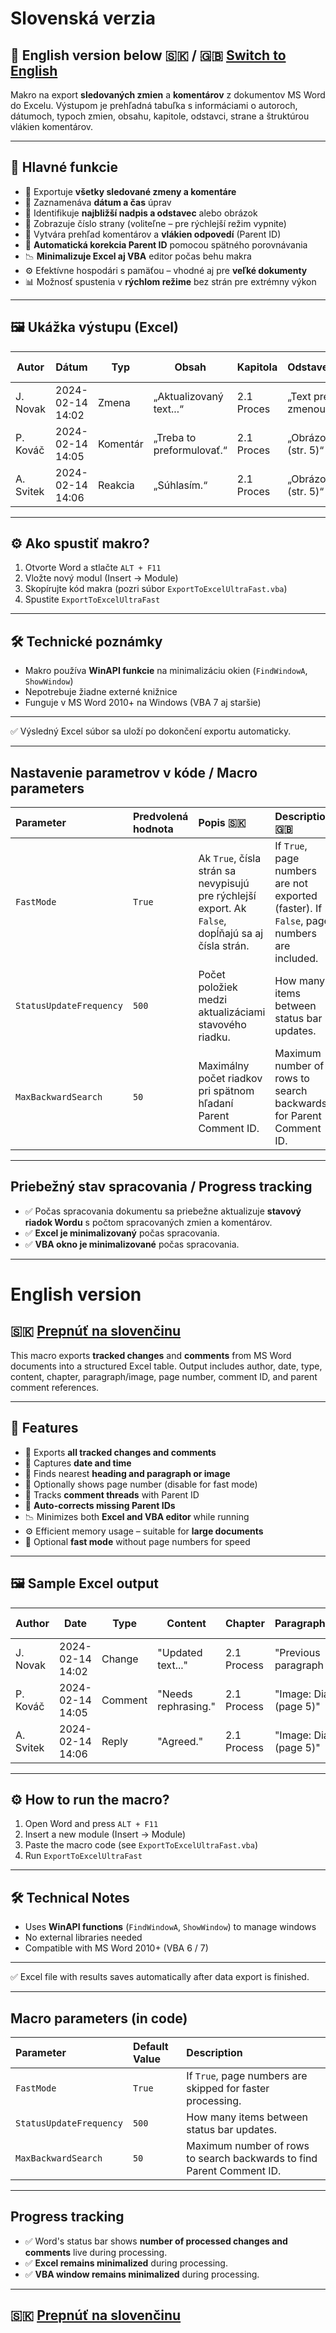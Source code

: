 # Slovenská verzia

## 🏴 English version below 🇸🇰 / 🇬🇧 [Switch to English](#english-version)

Makro na export **sledovaných zmien** a **komentárov** z dokumentov MS Word do Excelu. Výstupom je prehľadná tabuľka s informáciami o autoroch, dátumoch, typoch zmien, obsahu, kapitole, odstavci, strane a štruktúrou vlákien komentárov.

---

## 🔧 Hlavné funkcie

- 📑 Exportuje **všetky sledované zmeny a komentáre**
- 📆 Zaznamenáva **dátum a čas** úprav
- 🧠 Identifikuje **najbližší nadpis a odstavec** alebo obrázok
- 📌 Zobrazuje číslo strany (voliteľne – pre rýchlejší režim vypnite)
- 💬 Vytvára prehľad komentárov a **vlákien odpovedí** (Parent ID)
- 🔁 **Automatická korekcia Parent ID** pomocou spätného porovnávania
- 📉 **Minimalizuje Excel aj VBA** editor počas behu makra
- ⚙️ Efektívne hospodári s pamäťou – vhodné aj pre **veľké dokumenty**
- 📊 Možnosť spustenia v **rýchlom režime** bez strán pre extrémny výkon

---

## 🖼 Ukážka výstupu (Excel)

| **Autor**  | **Dátum**        | **Typ**     | **Obsah**                 | **Kapitola**             | **Odstavec/Obrázok**       | **Strana** | **ID** | **Parent ID** |
|------------|------------------|-------------|----------------------------|--------------------------|-----------------------------|------------|--------|---------------|
| J. Novak   | 2024-02-14 14:02 | Zmena       | „Aktualizovaný text...“   | 2.1 Proces               | „Text pred zmenou...“       | 5          |        |               |
| P. Kováč   | 2024-02-14 14:05 | Komentár    | „Treba to preformulovať.“ | 2.1 Proces               | „Obrázok: Diagram (str. 5)“ | 5          | 12     |               |
| A. Svitek  | 2024-02-14 14:06 | Reakcia     | „Súhlasím.“                | 2.1 Proces               | „Obrázok: Diagram (str. 5)“ | 5          | 13     | 12            |

---

## ⚙️ Ako spustiť makro?

1. Otvorte Word a stlačte `ALT + F11`
2. Vložte nový modul (Insert → Module)
3. Skopírujte kód makra (pozri súbor `ExportToExcelUltraFast.vba`)
4. Spustite `ExportToExcelUltraFast`

---

## 🛠 Technické poznámky

- Makro používa **WinAPI funkcie** na minimalizáciu okien (`FindWindowA`, `ShowWindow`)
- Nepotrebuje žiadne externé knižnice
- Funguje v MS Word 2010+ na Windows (VBA 7 aj staršie)

---

✅ Výsledný Excel súbor sa uloží po dokončení exportu automaticky.

---

## **Nastavenie parametrov v kóde / Macro parameters**

| Parameter | Predvolená hodnota | Popis 🇸🇰 | Description 🇬🇧 |
|:----------|:--------------------|:---------|:---------------|
| `FastMode` | `True` | Ak `True`, čísla strán sa nevypisujú pre rýchlejší export. Ak `False`, dopĺňajú sa aj čísla strán. | If `True`, page numbers are not exported (faster). If `False`, page numbers are included. |
| `StatusUpdateFrequency` | `500` | Počet položiek medzi aktualizáciami stavového riadku. | How many items between status bar updates. |
| `MaxBackwardSearch` | `50` | Maximálny počet riadkov pri spätnom hľadaní Parent Comment ID. | Maximum number of rows to search backwards for Parent Comment ID. |

---

## **Priebežný stav spracovania / Progress tracking**

- ✅ Počas spracovania dokumentu sa priebežne aktualizuje **stavový riadok Wordu** s počtom spracovaných zmien a komentárov.
- ✅ **Excel je minimalizovaný** počas spracovania.
- ✅ **VBA okno je minimalizované** počas spracovania.

---

# English version

## 🇸🇰 **[Prepnúť na slovenčinu](#Slovenská-verzia)**

This macro exports **tracked changes** and **comments** from MS Word documents into a structured Excel table. Output includes author, date, type, content, chapter, paragraph/image, page number, comment ID, and parent comment references.

---

## 🔧 Features

- 📑 Exports **all tracked changes and comments**
- 📆 Captures **date and time**
- 🧠 Finds nearest **heading and paragraph or image**
- 📌 Optionally shows page number (disable for fast mode)
- 💬 Tracks **comment threads** with Parent ID
- 🔁 **Auto-corrects missing Parent IDs**
- 📉 Minimizes both **Excel and VBA editor** while running
- ⚙️ Efficient memory usage – suitable for **large documents**
- 🚀 Optional **fast mode** without page numbers for speed

---

## 🖼 Sample Excel output

| **Author** | **Date**         | **Type**  | **Content**               | **Chapter**            | **Paragraph/Image**       | **Page** | **ID** | **Parent ID** |
|------------|------------------|-----------|----------------------------|------------------------|----------------------------|----------|--------|---------------|
| J. Novak   | 2024-02-14 14:02 | Change    | "Updated text..."          | 2.1 Process            | "Previous paragraph text"  | 5        |        |               |
| P. Kováč   | 2024-02-14 14:05 | Comment   | "Needs rephrasing."        | 2.1 Process            | "Image: Diagram (page 5)"  | 5        | 12     |               |
| A. Svitek  | 2024-02-14 14:06 | Reply     | "Agreed."                  | 2.1 Process            | "Image: Diagram (page 5)"  | 5        | 13     | 12            |

---

## ⚙️ How to run the macro?

1. Open Word and press `ALT + F11`
2. Insert a new module (Insert → Module)
3. Paste the macro code (see `ExportToExcelUltraFast.vba`)
4. Run `ExportToExcelUltraFast`

---

## 🛠 Technical Notes

- Uses **WinAPI functions** (`FindWindowA`, `ShowWindow`) to manage windows
- No external libraries needed
- Compatible with MS Word 2010+ (VBA 6 / 7)

---

✅ Excel file with results saves automatically after data export is finished.

---

## **Macro parameters (in code)**

| Parameter | Default Value | Description |
|:----------|:---------------|:------------|
| `FastMode` | `True` | If `True`, page numbers are skipped for faster processing. |
| `StatusUpdateFrequency` | `500` | How many items between status bar updates. |
| `MaxBackwardSearch` | `50` | Maximum number of rows to search backwards to find Parent Comment ID. |

---

## **Progress tracking**

- ✅ Word's status bar shows **number of processed changes and comments** live during processing.
- ✅ **Excel remains minimalized** during processing.
- ✅ **VBA window remains minimalized** during processing.

---

## 🇸🇰 **[Prepnúť na slovenčinu](#Slovenská-verzia)**
